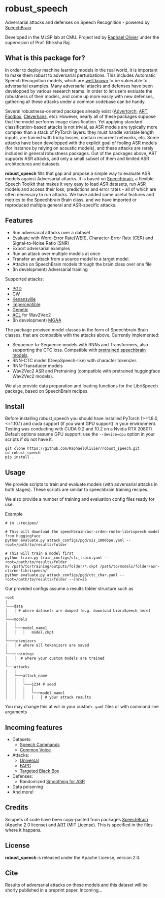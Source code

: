 # robust_speech

Adversarial attacks and defenses on Speech Recognition  - powered by [SpeechBrain](https://github.com/speechbrain/speechbrain).

Developed in the MLSP lab at CMU. Project led by [Raphael Olivier](https://raphaelolivier.github.io) under the supervision of Prof. Bhiksha Raj.

## What is this package for?
In order to deploy machine learning models in the real world, it is important to make them robust to adversarial perturbations. This includes Automatic Speech Recognition models, which are [well known](https://arxiv.org/abs/2007.06622) to be vulnerable to adversarial examples. Many adversarial attacks and defenses have been developped by various research teams. In order to let users evaluate the robustness of their models, and come up more easily with new defenses, gathering all these attacks under a common codebase can be handy.

Several robustness-oriented packages already exist ([Advertorch](https://github.com/BorealisAI/advertorch), [ART](https://github.com/Trusted-AI/adversarial-robustness-toolbox/tree/main/art), [Foolbox](https://github.com/bethgelab/foolbox), [Cleverhans](https://github.com/cleverhans-lab/cleverhans), etc). However, nearly all of these packages suppose that the model performs image classification. Yet applying standard classification-based attacks is not trivial, as ASR models are typically more complex than a stack of PyTorch layers: they must handle variable length inputs, are trained with tricky losses, contain recurrent networks, etc. Some attacks have been developped with the explicit goal of fooling ASR models (for instance by relying on acoustic models), and these attacks are rarely included in general robustness packages. Out of the packages above, ART supports ASR attacks, and only a small subset of them and limited ASR architectures and datasets.

**robust_speech** fills that gap and propose a simple way to evaluate ASR models against Adversarial attacks. It is based on [Speechbrain](https://speechbrain.github.io/), a flexible Speech Toolkit that makes it very easy to load ASR datasets, run ASR models and access their loss, predictions and error rates - all of which are often necessary to run attacks. We have added some useful features and metrics to the Speechbrain Brain class, and we have imported or reproduced multiple general and ASR-specific attacks.

## Features 

* Run adversarial attacks over a dataset
* Evaluate with Word-Error Rate(WER), Character-Error Rate (CER) and Signal-to-Noise Ratio (SNR)
* Export adversarial examples
* Run an attack over multiple models at once
* Transfer an attack from a source model to a target model.
* Attacks on SpeechBrain models through the brain class over one file
* (In development) Adversarial training

Supported attacks:
* [PGD](https://arxiv.org/abs/1706.06083)
* [CW](https://people.eecs.berkeley.edu/~daw/papers/audio-dls18.pdf)
* [Kenansville](https://arxiv.org/abs/1910.05262) 
* [Imperceptible](https://arxiv.org/abs/1903.10346) 
* [Genetic](https://arxiv.org/abs/1801.00554)
* [ACL](https://arxiv.org/abs/2006.07589) for Wav2Vec2
* (In development) [MGAA](https://arxiv.org/abs/2108.04204)

The package provised model classes in the form of Speechbrain Brain classes, that are compatible with the attacks above. Currently implemented:
* Sequence-to-Sequence models with RNNs and Transformers, also supporting the CTC loss. Compatible with [pretrained](https://huggingface.co/speechbrain/asr-crdnn-rnnlm-librispeech) [speechbrain](https://huggingface.co/speechbrain/asr-crdnn-transformerlm-librispeech) [models](https://huggingface.co/speechbrain/asr-transformer-transformerlm-librispeech).
* RNN-CTC model (DeepSpeech-like) with character tokenizer.
* RNN-Transducer models
* Wav2Vec2 ASR and Pretraining (compatible with pretrained huggingface Wav2Vec2 models).

We also provide data preparation and loading functions for the LibriSpeech package, based on SpeechBrain recipes.

## Install 
Before installing robust_speech you should have installed PyTorch (>=1.8.0,<=1.10.1) and cuda support (if you want GPU support) in your environment. Testing was conducting with CUDA 9.2 and 10.2 on a Nvidia RTX 2080Ti. Default options assume GPU support; use the `--device=cpu` option in your scripts if do not have it.

```
git clone https://github.com/RaphaelOlivier/robust_speech.git
cd robust_speech
pip install .
```

## Usage
We provide scripts to train and evaluate models (with adversarial attacks in both stages). These scripts are similar to speechbrain training recipes.

We also provide a number of training and evaluation config files ready for use.

Example

```
# in ./recipes/

# This will download the speechbrain/asr-crdnn-rnnlm-librispeech model from huggingface
python evaluate.py attack_configs/pgd/s2s_1000bpe.yaml --root=/path/to/results/folder 

# This will train a model first
python train.py train_configs/ctc_train.yaml --root=/path/to/results/folder
mv /path/to/training/outputs/folder/*.ckpt /path/to/models/folder/asr-ctcrnn-librispeech/
python evaluate.py attack_configs/pgd/ctc_char.yaml --root=/path/to/results/folder --snr=25
```

Our provided configs assume a results folder structure such as
```
root
│
└───data
│   │ # where datasets are dumped (e.g. download LibriSpeech here)
│
└───models
│   │
│   └───model_name1
│   │   │   model.ckpt
│   
└───tokenizers   
│   │ # where all tokenizers are saved
│   
└───trainings
│   │  # where your custom models are trained
│  
└───attacks
|   |
│   └───attack_name
│   │   │
│   │   └───1234 # seed
│   │   │   │
│   │   │   └───model_name1
│   │   │   │   │ # your attack results

```
You may change this at will in your custom `.yaml` files or with command line arguments
## Incoming features
* Datasets:
    * [Speech Commands](https://ai.googleblog.com/2017/08/launching-speech-commands-dataset.html)
    * [Common Voice](https://commonvoice.mozilla.org/en)
* Attacks:
    * [Universal](https://arxiv.org/abs/1905.03828)
    * [FAPG](https://www.aaai.org/AAAI21Papers/AAAI-7923.XieY.pdf)
    * [Targeted Black Box](https://arxiv.org/abs/1805.07820)
* Defenses:
    * Randomized [Smoothing for ASR](https://arxiv.org/abs/2112.03000)
* Data poisoning
* And more!

## Credits
Snippets of code have been copy-pasted from packages [SpeechBrain](https://github.com/speechbrain/speechbrain) (Apache 2.0 license) and [ART](https://github.com/Trusted-AI/adversarial-robustness-toolbox/tree/main/art) (MIT License). This is specified in the files where it happens.

## License
**robust_speech** is released under the Apache License, version 2.0.

## Cite
Results of adversarial attacks on these models and this dataset will be shorly published in a preprint paper. Incoming...

